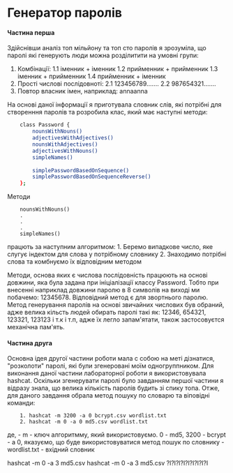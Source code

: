 # Генератор паролів

#### Частина перша

Здійснівши аналіз топ мільйону та топ сто паролів я зрозуміла, що паролі які генерують люди можна розділитити на умовні групи:
1. Комбінації:
    1.1 іменник + іменник
    1.2 прийменник + прийменник
    1.3 іменник + прийменник
    1.4 прийменник + іменник
2. Прості числові послідовноті:
    2.1 123456789.......
    2.2 987654321.......
3. Повтор власник імен, наприклад: annaanna

На основі даної інформації я приготувала словник слів, які потрібні для створенння паролів та розробила клас, який має наступні методи:

```sh
    class Password {
        nounsWithNouns()
        adjectivesWithAdjectives()
        nounsWithAdjectives()
        adjectivesWithNouns()
        simpleNames()
    
        simplePasswordBasedOnSequence()
        simplePasswordBasedOnSequenceReverse()
    };
```
Методи 

```
    nounsWithNouns()
    .
    .
    .
    simpleNames()
```
працють за наступним алгоритмом:
    1. Беремо випадкове число, яке слугує індектом для слова у потрібному словнику
    2. Знаходимо потрібні слова та комбнуємо їх відповідним методом

Методи, основа яких є числова послідовність працюють на основі довжини, яка була задана при ініціалізації классу Password. Тобто при внесенні наприклад довжини паролю в 8 символів на виході ми побачемо: 12345678. Відповідний метод є для звортнього паролю. Метод генерування паролів на основі звичайних числових був обраний, адже велика кільсть людей обирать паролі такі як: 12346, 654321, 123321, 123123 і т.к і т.п, адже їх легло запам'ятати, також застосовуєтся механічна пам'ять.

#### Частина друга

Основна ідея другої частини роботи мала с собою на меті дізнатися, "розколоти" паролі, які були згенеровані моїм одногруппником. Для виконання даної частини лабораторної роботи я використовувала hashcat. Оскільки згенерувати паролі було завданням першої частини я відразу знала, що велика кількість паролів будить зі спику топа. Отже, для даного завдання обрала метод пошуку по словарю та віповідні команди:
```
    1. hashcat -m 3200 -a 0 bcrypt.csv wordlist.txt
    2. hashcat -m 0 -a 0 md5.csv wordlist.txt
```
де, 
    - m - ключ алгоритмму, який використовуємо. 0 - md5, 3200 - bcrypt
    - a 0, яказуємо, що буде використовуватися метод пошук по словнику 
    - wordlist.txt - вхідний словник

hashcat -m 0 -a 3 md5.csv
hashcat -m 0 -a 3 md5.csv ?l?l?l?l?l?l?l?l?l